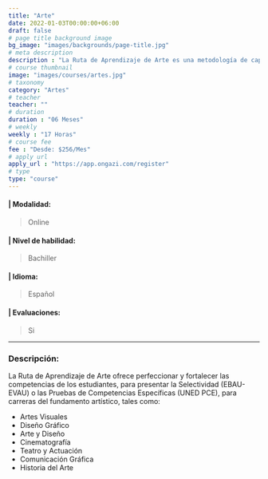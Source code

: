 ```yaml
---
title: "Arte"
date: 2022-01-03T00:00:00+06:00
draft: false
# page title background image
bg_image: "images/backgrounds/page-title.jpg"
# meta description
description : "La Ruta de Aprendizaje de Arte es una metodología de capacitación de carácter virtual, elaborada tanto para estudiantes españoles, como estudiantes extranjeros (procedentes de un sistema educativo distinto al español). Esta ruta contempla espacios de intercambio y análisis durante el proceso de formación de los alumnos."
# course thumbnail
image: "images/courses/artes.jpg"
# taxonomy
category: "Artes"
# teacher
teacher: ""
# duration
duration : "06 Meses"
# weekly
weekly : "17 Horas"
# course fee
fee : "Desde: $256/Mes"
# apply url
apply_url : "https://app.ongazi.com/register"
# type
type: "course"
---
```


#### | Modalidad: 
> Online
#### | Nivel de habilidad:
> Bachiller
#### | Idioma:
> Español
#### | Evaluaciones:
> Si

-------------
### Descripción: 


La Ruta de Aprendizaje de Arte ofrece perfeccionar y fortalecer las competencias de los estudiantes, para presentar la Selectividad (EBAU-EVAU) o las Pruebas de Competencias Específicas (UNED PCE), para carreras del fundamento artístico, tales como:</p>



* Artes Visuales
* Diseño Gráfico
* Arte y Diseño
* Cinematografía
* Teatro y Actuación
* Comunicación Gráfica
* Historia del Arte
